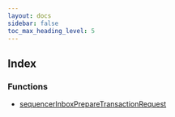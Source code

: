 ```yaml
---
layout: docs
sidebar: false
toc_max_heading_level: 5
---
```


## Index

### Functions

- [sequencerInboxPrepareTransactionRequest](functions/sequencerInboxPrepareTransactionRequest.md)
